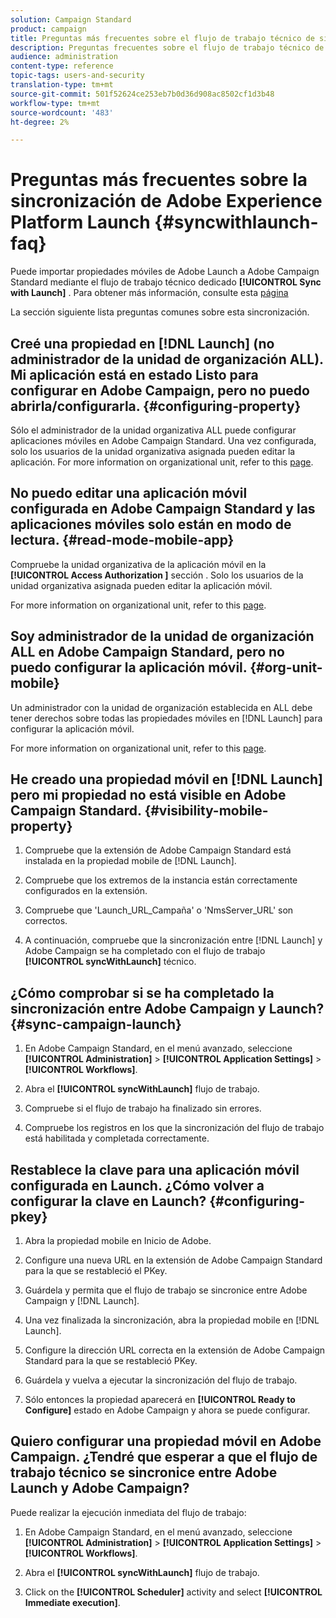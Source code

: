 ```yaml
---
solution: Campaign Standard
product: campaign
title: Preguntas más frecuentes sobre el flujo de trabajo técnico de sincronización con Launch
description: Preguntas frecuentes sobre el flujo de trabajo técnico de Launch.
audience: administration
content-type: reference
topic-tags: users-and-security
translation-type: tm+mt
source-git-commit: 501f52624ce253eb7b0d36d908ac8502cf1d3b48
workflow-type: tm+mt
source-wordcount: '483'
ht-degree: 2%

---
```



# Preguntas más frecuentes sobre la sincronización de Adobe Experience Platform Launch {#syncwithlaunch-faq}

Puede importar propiedades móviles de Adobe Launch a Adobe Campaign Standard mediante el flujo de trabajo técnico dedicado **[!UICONTROL Sync with Launch]** . Para obtener más información, consulte esta [página](../../administration/using/technical-workflows.md)

La sección siguiente lista preguntas comunes sobre esta sincronización.

## Creé una propiedad en [!DNL Launch] (no administrador de la unidad de organización ALL). Mi aplicación está en estado Listo para configurar en Adobe Campaign, pero no puedo abrirla/configurarla. {#configuring-property}

Sólo el administrador de la unidad organizativa ALL puede configurar aplicaciones móviles en Adobe Campaign Standard. Una vez configurada, solo los usuarios de la unidad organizativa asignada pueden editar la aplicación. For more information on organizational unit, refer to this [page](../../administration/using/organizational-units.md).

## No puedo editar una aplicación móvil configurada en Adobe Campaign Standard y las aplicaciones móviles solo están en modo de lectura. {#read-mode-mobile-app}

Compruebe la unidad organizativa de la aplicación móvil en la **[!UICONTROL Access Authorization ]** sección . Solo los usuarios de la unidad organizativa asignada pueden editar la aplicación móvil.

For more information on organizational unit, refer to this [page](../../administration/using/organizational-units.md).

## Soy administrador de la unidad de organización ALL en Adobe Campaign Standard, pero no puedo configurar la aplicación móvil. {#org-unit-mobile}

Un administrador con la unidad de organización establecida en ALL debe tener derechos sobre todas las propiedades móviles en [!DNL Launch] para configurar la aplicación móvil.

For more information on organizational unit, refer to this [page](../../administration/using/organizational-units.md).

## He creado una propiedad móvil en [!DNL Launch] pero mi propiedad no está visible en Adobe Campaign Standard. {#visibility-mobile-property}

1. Compruebe que la extensión de Adobe Campaign Standard está instalada en la propiedad mobile de [!DNL Launch].

1. Compruebe que los extremos de la instancia están correctamente configurados en la extensión.

1. Compruebe que &#39;Launch_URL_Campaña&#39; o &#39;NmsServer_URL&#39; son correctos.

1. A continuación, compruebe que la sincronización entre [!DNL Launch] y Adobe Campaign se ha completado con el flujo de trabajo **[!UICONTROL syncWithLaunch]** técnico.

## ¿Cómo comprobar si se ha completado la sincronización entre Adobe Campaign y Launch? {#sync-campaign-launch}

1. En Adobe Campaign Standard, en el menú avanzado, seleccione **[!UICONTROL Administration]** > **[!UICONTROL Application Settings]** > **[!UICONTROL Workflows]**.

1. Abra el **[!UICONTROL syncWithLaunch]** flujo de trabajo.

1. Compruebe si el flujo de trabajo ha finalizado sin errores.

1. Compruebe los registros en los que la sincronización del flujo de trabajo está habilitada y completada correctamente.

## Restablece la clave para una aplicación móvil configurada en Launch. ¿Cómo volver a configurar la clave en Launch? {#configuring-pkey}

1. Abra la propiedad mobile en Inicio de Adobe.

1. Configure una nueva URL en la extensión de Adobe Campaign Standard para la que se restableció el PKey.

1. Guárdela y permita que el flujo de trabajo se sincronice entre Adobe Campaign y [!DNL Launch].

1. Una vez finalizada la sincronización, abra la propiedad mobile en [!DNL Launch].

1. Configure la dirección URL correcta en la extensión de Adobe Campaign Standard para la que se restableció PKey.

1. Guárdela y vuelva a ejecutar la sincronización del flujo de trabajo.

1. Sólo entonces la propiedad aparecerá en **[!UICONTROL Ready to Configure]** estado en Adobe Campaign y ahora se puede configurar.

## Quiero configurar una propiedad móvil en Adobe Campaign. ¿Tendré que esperar a que el flujo de trabajo técnico se sincronice entre Adobe Launch y Adobe Campaign?

Puede realizar la ejecución inmediata del flujo de trabajo:

1. En Adobe Campaign Standard, en el menú avanzado, seleccione **[!UICONTROL Administration]** > **[!UICONTROL Application Settings]** > **[!UICONTROL Workflows]**.

1. Abra el **[!UICONTROL syncWithLaunch]** flujo de trabajo.

1. Click on the **[!UICONTROL Scheduler]** activity and select **[!UICONTROL Immediate execution]**.
